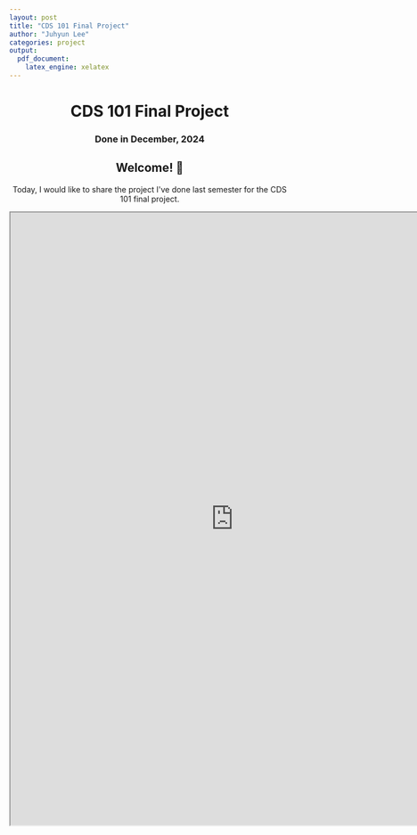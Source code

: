 ```yaml
---
layout: post
title: "CDS 101 Final Project"
author: "Juhyun Lee"
categories: project
output: 
  pdf_document:
    latex_engine: xelatex
---
```


<center>

# CDS 101 Final Project

### Done in December, 2024


## Welcome! 🎉

Today, I would like to share the project I've done last semester for the CDS 101 final project.

<iframe src="https://drive.google.com/viewerng/viewer?embedded=true&url=https://drive.google.com/file/d/1dU3Wm6yynFSN7W56-SLzAqrC14n3mWsc/view?usp=sharing" 
          width="800px" 
          height="1100px">
  </iframe>

</center>
